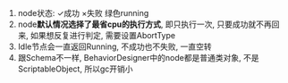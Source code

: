 



1. node状态: ✓成功 ×失败 绿色running
2. node**默认情况选择了最省cpu的执行方式**, 即只执行一次, 只要成功就不再回来, 如果想反复进行判定, 需要设置AbortType
3. Idle节点会一直返回Running, 不成功也不失败, 一直空转
4. 跟Schema不一样, BehaviorDesigner中的node都是普通类对象, 不是ScriptableObject, 所以gc开销小